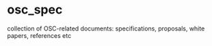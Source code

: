 # osc_spec
collection of OSC-related documents: specifications, proposals, white papers, references etc
